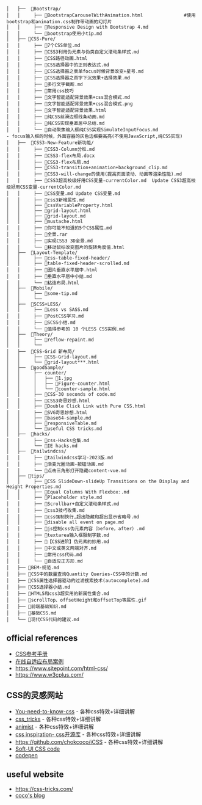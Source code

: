 ```
│   ├──  📂Bootstrap/
│   │     ├── 📄BootstrapCarouselWithAnimation.html               #使用bootstrap和animation.css制作带动画的幻灯片
│   │     ├── 📄Responsive Design with Bootstrap 4.md
│   │     └── 📄bootstrap使用小tip.md
│   ├── 📂CSS-Pure/
│   │     ├── 📄7个CSS单位.md
│   │     ├── 📄CSS3利用伪元素与伪类自定义滚动条样式.md
│   │     ├── 📄CSS路径动画.html
│   │     ├── 📄CSS选择器中的正则表达式.md
│   │     ├── 📄CSS选择器之表单focus时候背景改变+星号.md
│   │     ├── 📄CSS选择器之首字下沉效果+选择效果.md
│   │     ├── 📄多行文字截断.md
│   │     ├── 📄常用css技巧
│   │     ├── 📄文字智能适配背景效果+css混合模式.md
│   │     ├── 📄文字智能适配背景效果+css混合模式.png
│   │     ├── 📄文字智能适配背景效果.html
│   │     ├── 📄纯CSS丝滑边框线条动画.md
│   │     ├── 📄纯CSS实现垂直居中总结.md
│   │     └── 📄自动聚焦输入框纯CSS实现SimulateInputFocus.md                    - focus输入框的时候，外面容器的灰色边框要高亮(不使用JavaScript,纯CSS实现)
│   ├──  📂CSS3-New-Feature新功能/
│   │     ├── 📄CSS3-Column分栏.md
│   │     ├── 📄CSS3-flex布局.docx
│   │     ├── 📄CSS3-flex布局.md
│   │     ├── 📄CSS3-transition+animation+background_clip.md
│   │     ├── 📄CSS3-will-change的使用(提高页面滚动、动画等渲染性能).md
│   │     ├── 📄CSS3超高校级好用CSS变量-currentColor.md	Update CSS3超高校级好用CSS变量-currentColor.md
│   │     ├── 📄CSS变量.md	Update CSS变量.md
│   │     ├── 📄css3新增属性.md
│   │     ├── 📄cssVariableProperty.html
│   │     ├── 📄grid-layout.html
│   │     ├── 📄grid-layout.md
│   │     ├── 📄mustache.html
│   │     ├── 📄你可能不知道的5个CSS属性.md
│   │     ├── 📄全景.rar
│   │     ├── 📄实现CSS3 3D全景.md
│   │     └── 📄移动鼠标改变图片的旋转角度值.html
│   ├──  📂Layout-Template/
│   │     ├── 📄css-table-fixed-header/
│   │     ├── 📄table-fixed-header-scrolled.md
│   │     ├── 📄图片垂直水平居中.html
│   │     ├── 📄垂直水平居中小结.md
│   │     └── 📄粘连布局.html
│   ├──  📂Mobile/
│   │     ├── 📄some-tip.md
│   │     └── 
│   ├──  📂SCSS+LESS/
│   │     ├── 📄Less vs SASS.md
│   │     ├── 📄PostCSS学习.md
│   │     ├── 📄SCSS小结.md
│   │     └── 📄值得参考的 10 个LESS CSS实例.md
│   ├──  📂Theory/
│   │     ├── 📄reflow-repaint.md
│   │     └──
│   ├──  📂CSS-Grid 新布局/
│   │     ├── 📄CSS-Grid-layout.md
│   │     └── 📄grid-layout***.html
│   ├──  📂goodSample/
│   │     ├── counter/
│   │     │   ├── 📄1.jpg
│   │     │   ├── 📄Figure-counter.html
│   │     │   └── 📄counter-sample.html
│   │     ├── 📄CSS-30 seconds of code.md
│   │     ├── 📄CSS3奇思妙想.html
│   │     ├── 📄Double Click Link with Pure CSS.html
│   │     ├── 📄SVG奇思妙想.html
│   │     ├── 📄base64-sample.md
│   │     ├── 📄responsiveTable.md
│   │     └── 📄useful CSS tricks.md
│   ├──  📂hacks/
│   │     ├── 📄css-Hacks合集.md
│   │     └── 📄IE hacks.md
│   ├──  📂tailwindcss/
│   │     ├── 📄tailwindcss学习-2023版.md
│   │     ├── 📄渐变光圈动画-按钮动画.md
│   │     └── 📄点击三角形打开隐藏content-vue.md
│   ├── 📂tips/
│   │     ├── 📄CSS SlideDown-slideUp Transitions on the Display and Height Properties.md
│   │     ├── 📄Equal Columns With Flexbox:.md
│   │     ├── 📄Placeholder style.md
│   │     ├── 📄Scrollbar+自定义滚动条样式.md
│   │     ├── 📄css3技巧收集.md
│   │     ├── 📄css强制换行,超出隐藏和超出显示省略号.md
│   │     ├── 📄disable all event on page.md
│   │     ├── 📄js控制css伪元素内容（before，after）.md
│   │     ├── 📄textarea输入框限制字数.md
│   │     ├── 📄【CSS进阶】伪元素的妙用.md
│   │     ├── 📄中文或英文两端对齐.md
│   │     ├── 📄常用css代码.md
│   │     └── 📄自适应正方形.md
│   ├── 📄BEM-规范.md
│   ├── 📄CSS中的数量查询Quantity Queries-CSS中的计数.md
│   ├── 📄CSS属性选择器驱动的过滤搜索技术(autocomplete).md
│   ├── 📄CSS选择器小结.md
│   ├── 📄HTML5和css3超实用的新属性集合.md
│   ├── 📄scrollTop、offsetHeight和offsetTop等属性.gif
│   ├── 📄前端基础知识.md
│   ├── 📄基础CSS.md
│   └── 📄现代CSS代码的建议.md
```

## official references

- [CSS参考手册](https://css.doyoe.com/)
- [在线自适应布局案例](https://mediaqueri.es/)
- https://www.sitepoint.com/html-css/
- https://www.w3cplus.com/

## CSS的灵感网站

- [You-need-to-know-css](https://lhammer.cn/You-need-to-know-css) - 各种css特效+详细讲解
- [css_tricks](https://qishaoxuan.github.io/css_tricks/) - 各种css特效+详细讲解
- [animist](https://animista.net/play/exits) - 各种css特效+详细讲解
- [css inspiration- css开源库](https://chokcoco.github.io/CSS-Inspiration/) - 各种css特效+详细讲解
- https://github.com/chokcoco/iCSS  - 各种css特效+详细讲解
- [Soft-UI CSS code](https://neumorphism.io/#e0e0e0)
- [codepen](https://codepen.io/pen/tour/welcome/start)  

## useful website

- https://css-tricks.com/
- [coco's blog](https://chokcoco.github.io/#blog)
